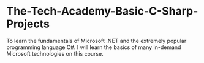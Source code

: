 # The-Tech-Academy-Basic-C-Sharp-Projects
To learn the fundamentals of Microsoft .NET and the extremely popular programming language C#.  I will learn the basics of many in-demand Microsoft technologies on this course.
